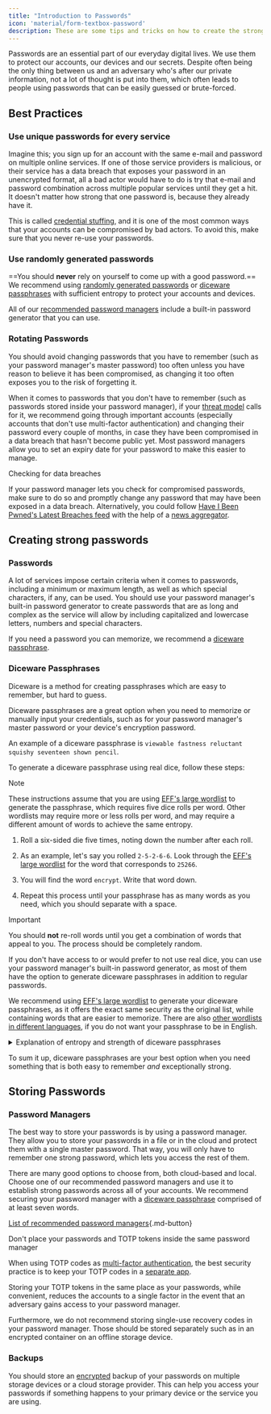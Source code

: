 ```yaml
---
title: "Introduction to Passwords"
icon: 'material/form-textbox-password'
description: These are some tips and tricks on how to create the strongest passwords and keep your accounts secure.
---
```


Passwords are an essential part of our everyday digital lives. We use them to protect our accounts, our devices and our secrets. Despite often being the only thing between us and an adversary who's after our private information, not a lot of thought is put into them, which often leads to people using passwords that can be easily guessed or brute-forced.

## Best Practices

### Use unique passwords for every service

Imagine this; you sign up for an account with the same e-mail and password on multiple online services. If one of those service providers is malicious, or their service has a data breach that exposes your password in an unencrypted format, all a bad actor would have to do is try that e-mail and password combination across multiple popular services until they get a hit. It doesn't matter how strong that one password is, because they already have it.

This is called [credential stuffing](https://en.wikipedia.org/wiki/Credential_stuffing), and it is one of the most common ways that your accounts can be compromised by bad actors. To avoid this, make sure that you never re-use your passwords.

### Use randomly generated passwords

==You should **never** rely on yourself to come up with a good password.== We recommend using [randomly generated passwords](#passwords) or [diceware passphrases](#diceware-passphrases) with sufficient entropy to protect your accounts and devices.

All of our [recommended password managers](../passwords.md) include a built-in password generator that you can use.

### Rotating Passwords

You should avoid changing passwords that you have to remember (such as your password manager's master password) too often unless you have reason to believe it has been compromised, as changing it too often exposes you to the risk of forgetting it.

When it comes to passwords that you don't have to remember (such as passwords stored inside your password manager), if your [threat model](threat-modeling.md) calls for it, we recommend going through important accounts (especially accounts that don't use multi-factor authentication) and changing their password every couple of months, in case they have been compromised in a data breach that hasn't become public yet. Most password managers allow you to set an expiry date for your password to make this easier to manage.

<div class="admonition tip" markdown>
<p class="admonition-title">Checking for data breaches</p>

If your password manager lets you check for compromised passwords, make sure to do so and promptly change any password that may have been exposed in a data breach. Alternatively, you could follow [Have I Been Pwned's Latest Breaches feed](https://feeds.feedburner.com/HaveIBeenPwnedLatestBreaches) with the help of a [news aggregator](../news-aggregators.md).

</div>

## Creating strong passwords

### Passwords

A lot of services impose certain criteria when it comes to passwords, including a minimum or maximum length, as well as which special characters, if any, can be used. You should use your password manager's built-in password generator to create passwords that are as long and complex as the service will allow by including capitalized and lowercase letters, numbers and special characters.

If you need a password you can memorize, we recommend a [diceware passphrase](#diceware-passphrases).

### Diceware Passphrases

Diceware is a method for creating passphrases which are easy to remember, but hard to guess.

Diceware passphrases are a great option when you need to memorize or manually input your credentials, such as for your password manager's master password or your device's encryption password.

An example of a diceware passphrase is `viewable fastness reluctant squishy seventeen shown pencil`.

To generate a diceware passphrase using real dice, follow these steps:

<div class="admonition Note" markdown>
<p class="admonition-title">Note</p>

These instructions assume that you are using [EFF's large wordlist](https://www.eff.org/files/2016/07/18/eff_large_wordlist.txt) to generate the passphrase, which requires five dice rolls per word. Other wordlists may require more or less rolls per word, and may require a different amount of words to achieve the same entropy.

</div>

1. Roll a six-sided die five times, noting down the number after each roll.

2. As an example, let's say you rolled `2-5-2-6-6`. Look through the [EFF's large wordlist](https://www.eff.org/files/2016/07/18/eff_large_wordlist.txt) for the word that corresponds to `25266`.

3. You will find the word `encrypt`. Write that word down.

4. Repeat this process until your passphrase has as many words as you need, which you should separate with a space.

<div class="admonition warning" markdown>
<p class="admonition-title">Important</p>

You should **not** re-roll words until you get a combination of words that appeal to you. The process should be completely random.

</div>

If you don't have access to or would prefer to not use real dice, you can use your password manager's built-in password generator, as most of them have the option to generate diceware passphrases in addition to regular passwords.

We recommend using [EFF's large wordlist](https://www.eff.org/files/2016/07/18/eff_large_wordlist.txt) to generate your diceware passphrases, as it offers the exact same security as the original list, while containing words that are easier to memorize. There are also [other wordlists in different languages](https://theworld.com/~reinhold/diceware.html#Diceware%20in%20Other%20Languages|outline), if you do not want your passphrase to be in English.

<details class="note" markdown>
<summary>Explanation of entropy and strength of diceware passphrases</summary>

To demonstrate how strong diceware passphrases are, we'll use the aforementioned seven word passphrase (`viewable fastness reluctant squishy seventeen shown pencil`) and [EFF's large wordlist](https://www.eff.org/files/2016/07/18/eff_large_wordlist.txt) as an example.

One metric to determine the strength of a diceware passphrase is how much entropy it has. The entropy per word in a diceware passphrase is calculated as $\text{log}_2(\text{WordsInList})$ and the overall entropy of the passphrase is calculated as $\text{log}_2(\text{WordsInList}^\text{WordsInPhrase})$.

Therefore, each word in the aforementioned list results in ~12.9 bits of entropy ($\text{log}_2(7776)$), and a seven word passphrase derived from it has ~90.47 bits of entropy ($\text{log}_2(7776^7)$).

The [EFF's large wordlist](https://www.eff.org/files/2016/07/18/eff_large_wordlist.txt) contains 7776 unique words. To calculate the amount of possible passphrases, all we have to do is $\text{WordsInList}^\text{WordsInPhrase}$, or in our case, $7776^7$.

Let's put all of this in perspective: A seven word passphrase using [EFF's large wordlist](https://www.eff.org/files/2016/07/18/eff_large_wordlist.txt) is one of ~1,719,070,799,748,422,500,000,000,000 possible passphrases.

On average, it takes trying 50% of all the possible combinations to guess your phrase. With that in mind, even if your adversary is capable of ~1,000,000,000,000 guesses per second, it would still take them ~27,255,689 years to guess your passphrase. That is the case even if the following things are true:

- Your adversary knows that you used the diceware method.
- Your adversary knows the specific wordlist that you used.
- Your adversary knows how many words your passphrase contains.

</details>

To sum it up, diceware passphrases are your best option when you need something that is both easy to remember *and* exceptionally strong.

## Storing Passwords

### Password Managers

The best way to store your passwords is by using a password manager. They allow you to store your passwords in a file or in the cloud and protect them with a single master password. That way, you will only have to remember one strong password, which lets you access the rest of them.

There are many good options to choose from, both cloud-based and local. Choose one of our recommended password managers and use it to establish strong passwords across all of your accounts. We recommend securing your password manager with a [diceware passphrase](#diceware-passphrases) comprised of at least seven words.

[List of recommended password managers](../passwords.md ""){.md-button}

<div class="admonition warning" markdown>
<p class="admonition-title">Don't place your passwords and TOTP tokens inside the same password manager</p>

When using TOTP codes as [multi-factor authentication](../multi-factor-authentication.md), the best security practice is to keep your TOTP codes in a [separate app](../multi-factor-authentication.md#authenticator-apps).

Storing your TOTP tokens in the same place as your passwords, while convenient, reduces the accounts to a single factor in the event that an adversary gains access to your password manager.

Furthermore, we do not recommend storing single-use recovery codes in your password manager. Those should be stored separately such as in an encrypted container on an offline storage device.

</div>

### Backups

You should store an [encrypted](../encryption.md) backup of your passwords on multiple storage devices or a cloud storage provider. This can help you access your passwords if something happens to your primary device or the service you are using.
